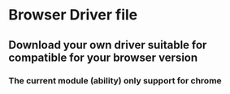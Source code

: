 # Browser Driver file
## Download your own driver suitable for compatible for your browser version
### The current module (ability) only support for chrome